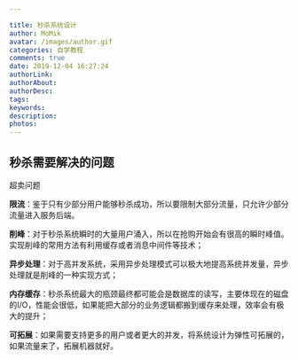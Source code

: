 ```yaml
---

title: 秒杀系统设计
author: MoMik
avatar: /images/author.gif
categories: 自学教程
comments: true
date: 2019-12-04 16:27:24
authorLink:
authorAbout:
authorDesc:
tags:
keywords:
description:
photos:
---
```


## 秒杀需要解决的问题

超卖问题



**限流**：鉴于只有少部分用户能够秒杀成功，所以要限制大部分流量，只允许少部分流量进入服务后端。

**削峰**：对于秒杀系统瞬时的大量用户涌入，所以在抢购开始会有很高的瞬时峰值。实现削峰的常用方法有利用缓存或者消息中间件等技术；

**异步处理**：对于高并发系统，采用异步处理模式可以极大地提高系统并发量，异步处理就是削峰的一种实现方式；

**内存缓存**：秒杀系统最大的瓶颈最终都可能会是数据库的读写，主要体现在的磁盘的I/O，性能会很低，如果能把大部分的业务逻辑都搬到缓存来处理，效率会有极大的提升；

**可拓展**：如果需要支持更多的用户或者更大的并发，将系统设计为弹性可拓展的，如果流量来了，拓展机器就好。





